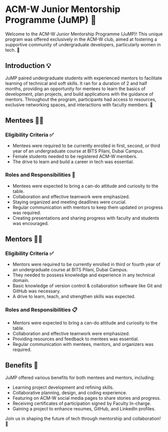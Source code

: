 # ACM-W Junior Mentorship Programme (JuMP) 🌟

Welcome to the ACM-W Junior Mentorship Programme (JuMP)! This unique program was offered exclusively in the ACM-W club, aimed at fostering a supportive community of undergraduate developers, particularly women in tech. 🚀

## Introduction 💡

JuMP paired undergraduate students with experienced mentors to facilitate learning of technical and soft skills. It ran for a duration of 2 and half months, providing an opportunity for mentees to learn the basics of development, plan projects, and build applications with the guidance of mentors. Throughout the program, participants had access to resources, exclusive networking spaces, and interactions with faculty members. 💼

## Mentees 👩‍💻

### Eligibility Criteria ✅
- Mentees were required to be currently enrolled in first, second, or third year of an undergraduate course at BITS Pilani, Dubai Campus.
- Female students needed to be registered ACM-W members.
- The drive to learn and build a career in tech was essential.

### Roles and Responsibilities 📝
- Mentees were expected to bring a can-do attitude and curiosity to the table.
- Collaboration and effective teamwork were emphasized.
- Staying organized and meeting deadlines were crucial.
- Regular communication with mentors to keep them updated on progress was required.
- Creating presentations and sharing progress with faculty and students was encouraged.

## Mentors 👨‍🏫

### Eligibility Criteria ✅
- Mentors were required to be currently enrolled in third or fourth year of an undergraduate course at BITS Pilani, Dubai Campus.
- They needed to possess knowledge and experience in any technical domain.
- Basic knowledge of version control & collaboration software like Git and GitHub was necessary.
- A drive to learn, teach, and strengthen skills was expected.

### Roles and Responsibilities 📋
- Mentors were expected to bring a can-do attitude and curiosity to the table.
- Collaboration and effective teamwork were emphasized.
- Providing resources and feedback to mentees was essential.
- Regular communication with mentees, mentors, and organizers was required.

## Benefits 🎉

JuMP offered various benefits for both mentees and mentors, including:
- Learning project development and refining skills.
- Collaborative planning, design, and coding experience.
- Featuring on ACM-W social media pages to share stories and progress.
- Receiving certificates of participation signed by Faculty In-charge.
- Gaining a project to enhance resumes, GitHub, and LinkedIn profiles.

Join us in shaping the future of tech through mentorship and collaboration! 🌈


